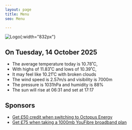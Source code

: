 ```yaml
---
layout: page
title: Menu
seo: Menu

---
```


![Logo](/images/logo.jpg){:width="832px"}

<!-- weather_marker starts -->
## On Tuesday, 14 October 2025

- The average temperature today is 10.78˚C,
- With highs of 11.83˚C and lows of 10.39˚C,
- It may feel like 10.21˚C with broken clouds
- The wind speed is 2.57m/s and visibility is 7000m
- The pressure is 1031hPa and humidity is 88%
- The sun will rise at 06:31 and set at 17:17

<!-- weather_marker ends -->

## Sponsors

- [Get £50 credit when switching to Octopus Energy](https://bit.ly/3oD1nnS)
- [Get £75 when taking a 1000mb YouFibre broadband plan](https://aklam.io/91zWhU?)
